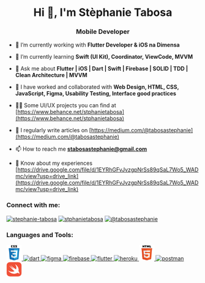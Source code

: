 <h1 align="center">Hi 👋, I'm Stèphanie Tabosa</h1>
<h3 align="center">Mobile Developer</h3>

- 🔭 I’m currently working with **Flutter Developer & iOS na Dimensa**

- 🌱 I’m currently learning **Swift (UI Kit), Coordinator, ViewCode, MVVM**

- 💬 Ask me about **Flutter | iOS | Dart | Swift | Firebase | SOLID | TDD | Clean Architecture | MVVM**

- 👯 I have worked and collaborated with **Web Design, HTML, CSS, JavaScript, Figma, Usability Testing, Interface good practices**

- 👨‍💻 Some UI/UX projects you can find at [https://www.behance.net/stphanietabosa](https://www.behance.net/stphanietabosa)

- 📝 I regularly write articles on [https://medium.com/@tabosastephanie](https://medium.com/@tabosastephanie)

- 📫 How to reach me **stabosastephanie@gmail.com**

- 📄 Know about my experiences [https://drive.google.com/file/d/1EYRhGFvJvzgpNrSs89qSaL7Wo5_WADmc/view?usp=drive_link](https://drive.google.com/file/d/1EYRhGFvJvzgpNrSs89qSaL7Wo5_WADmc/view?usp=drive_link)

<h3 align="left">Connect with me:</h3>
<p align="left">
<a href="https://linkedin.com/in/stephanie-tabosa" target="blank"><img align="center" src="https://raw.githubusercontent.com/rahuldkjain/github-profile-readme-generator/master/src/images/icons/Social/linked-in-alt.svg" alt="stephanie-tabosa" height="30" width="40" /></a>
<a href="https://www.behance.net/stphanietabosa" target="blank"><img align="center" src="https://raw.githubusercontent.com/rahuldkjain/github-profile-readme-generator/master/src/images/icons/Social/behance.svg" alt="stphanietabosa" height="30" width="40" /></a>
<a href="https://medium.com/@tabosastephanie" target="blank"><img align="center" src="https://raw.githubusercontent.com/rahuldkjain/github-profile-readme-generator/master/src/images/icons/Social/medium.svg" alt="@tabosastephanie" height="30" width="40" /></a>
</p>

<h3 align="left">Languages and Tools:</h3>
<p align="left"> <a href="https://www.w3schools.com/css/" target="_blank" rel="noreferrer"> <img src="https://raw.githubusercontent.com/devicons/devicon/master/icons/css3/css3-original-wordmark.svg" alt="css3" width="40" height="40"/> </a> <a href="https://dart.dev" target="_blank" rel="noreferrer"> <img src="https://www.vectorlogo.zone/logos/dartlang/dartlang-icon.svg" alt="dart" width="40" height="40"/> </a> <a href="https://www.figma.com/" target="_blank" rel="noreferrer"> <img src="https://www.vectorlogo.zone/logos/figma/figma-icon.svg" alt="figma" width="40" height="40"/> </a> <a href="https://firebase.google.com/" target="_blank" rel="noreferrer"> <img src="https://www.vectorlogo.zone/logos/firebase/firebase-icon.svg" alt="firebase" width="40" height="40"/> </a> <a href="https://flutter.dev" target="_blank" rel="noreferrer"> <img src="https://www.vectorlogo.zone/logos/flutterio/flutterio-icon.svg" alt="flutter" width="40" height="40"/> </a> <a href="https://heroku.com" target="_blank" rel="noreferrer"> <img src="https://www.vectorlogo.zone/logos/heroku/heroku-icon.svg" alt="heroku" width="40" height="40"/> </a> <a href="https://www.w3.org/html/" target="_blank" rel="noreferrer"> <img src="https://raw.githubusercontent.com/devicons/devicon/master/icons/html5/html5-original-wordmark.svg" alt="html5" width="40" height="40"/> </a> <a href="https://postman.com" target="_blank" rel="noreferrer"> <img src="https://www.vectorlogo.zone/logos/getpostman/getpostman-icon.svg" alt="postman" width="40" height="40"/> </a> <a href="https://developer.apple.com/swift/" target="_blank" rel="noreferrer"> <img src="https://raw.githubusercontent.com/devicons/devicon/master/icons/swift/swift-original.svg" alt="swift" width="40" height="40"/> </a> </p>
